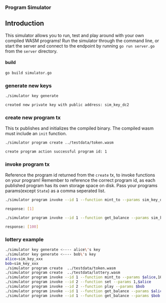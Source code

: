 ### Program Simulator

## Introduction

This simulator allows you to run, test and play around with your own compiled WASM programs!
Run the simulator through the command line, or start the server and connect to the endpoint
by running `go run server.go` from the `server` directory.

#### build

```sh
go build simulator.go
```

### generate new keys

```sh
./simulator key generate

created new private key with public address: sim_key_dc2
```

### create new program tx

This tx publishes and initializes the compiled binary. The compiled wasm must include an `init` function.

```sh
./simulator program create ../testdata/token.wasm

create program action successful program id: 1
```

### invoke program tx

Reference the program id returned from the `create` tx, to invoke functions on your program!
Remember to reference the correct program id, as each published program has its own storage space on disk.
Pass your programs params(except `State`) as a comma seperated list.

```sh
./simulator program invoke --id 1 --function mint_to --params sim_key_dc2,100

response: [1]

./simulator program invoke --id 1 --function get_balance --params sim_key_dc2

response: [100]
```

### lottery example

```sh
./simulator key generate <---- alice\'s key
./simulator key generate <---- bob\'s key
alice=sim_key_xxx
bob=sim_key_xxx
./simulator program create  ../testdata/token.wasm
./simulator program create  ../testdata/lottery.wasm
./simulator program invoke --id 1 --function mint_to --params $alice,10000
./simulator program invoke --id 2 --function set --params 1,$alice
./simulator program invoke --id 2 --function play --params $bob
./simulator program invoke --id 1 --function get_balance --params $alice
./simulator program invoke --id 1 --function get_balance --params $bob
```
